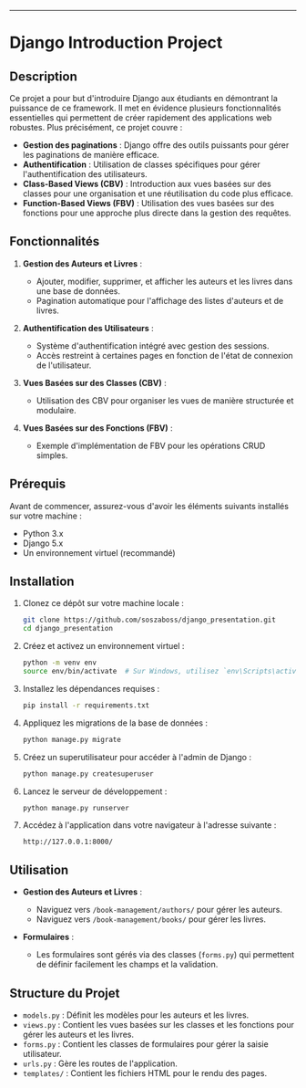 
---

# Django Introduction Project

## Description

Ce projet a pour but d'introduire Django aux étudiants en démontrant la puissance de ce framework. Il met en évidence plusieurs fonctionnalités essentielles qui permettent de créer rapidement des applications web robustes. Plus précisément, ce projet couvre :

- **Gestion des paginations** : Django offre des outils puissants pour gérer les paginations de manière efficace.
- **Authentification** : Utilisation de classes spécifiques pour gérer l'authentification des utilisateurs.
- **Class-Based Views (CBV)** : Introduction aux vues basées sur des classes pour une organisation et une réutilisation du code plus efficace.
- **Function-Based Views (FBV)** : Utilisation des vues basées sur des fonctions pour une approche plus directe dans la gestion des requêtes.

## Fonctionnalités

1. **Gestion des Auteurs et Livres** :
   - Ajouter, modifier, supprimer, et afficher les auteurs et les livres dans une base de données.
   - Pagination automatique pour l'affichage des listes d'auteurs et de livres.

2. **Authentification des Utilisateurs** :
   - Système d'authentification intégré avec gestion des sessions.
   - Accès restreint à certaines pages en fonction de l'état de connexion de l'utilisateur.

3. **Vues Basées sur des Classes (CBV)** :
   - Utilisation des CBV pour organiser les vues de manière structurée et modulaire.

4. **Vues Basées sur des Fonctions (FBV)** :
   - Exemple d'implémentation de FBV pour les opérations CRUD simples.

## Prérequis

Avant de commencer, assurez-vous d'avoir les éléments suivants installés sur votre machine :

- Python 3.x
- Django 5.x
- Un environnement virtuel (recommandé)

## Installation

1. Clonez ce dépôt sur votre machine locale :
   ```bash
   git clone https://github.com/soszaboss/django_presentation.git
   cd django_presentation
   ```

2. Créez et activez un environnement virtuel :
   ```bash
   python -m venv env
   source env/bin/activate  # Sur Windows, utilisez `env\Scripts\activate`
   ```

3. Installez les dépendances requises :
   ```bash
   pip install -r requirements.txt
   ```

4. Appliquez les migrations de la base de données :
   ```bash
   python manage.py migrate
   ```

5. Créez un superutilisateur pour accéder à l'admin de Django :
   ```bash
   python manage.py createsuperuser
   ```

6. Lancez le serveur de développement :
   ```bash
   python manage.py runserver
   ```

7. Accédez à l'application dans votre navigateur à l'adresse suivante :
   ```
   http://127.0.0.1:8000/
   ```

## Utilisation

- **Gestion des Auteurs et Livres** :
  - Naviguez vers `/book-management/authors/` pour gérer les auteurs.
  - Naviguez vers `/book-management/books/` pour gérer les livres.

- **Formulaires** :
  - Les formulaires sont gérés via des classes (`forms.py`) qui permettent de définir facilement les champs et la validation.

## Structure du Projet

- `models.py` : Définit les modèles pour les auteurs et les livres.
- `views.py` : Contient les vues basées sur les classes et les fonctions pour gérer les auteurs et les livres.
- `forms.py` : Contient les classes de formulaires pour gérer la saisie utilisateur.
- `urls.py` : Gère les routes de l'application.
- `templates/` : Contient les fichiers HTML pour le rendu des pages.
